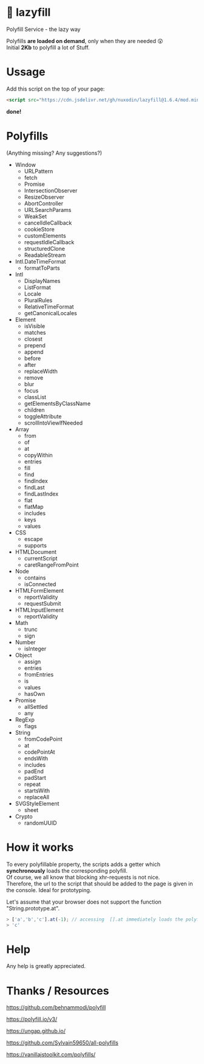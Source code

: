 # 💊 lazyfill

Polyfill Service - the lazy way


Polyfills **are loaded on demand**, only when they are needed 😲  
Initial **2Kb** to polyfill a lot of Stuff.  

# Ussage

Add this script on the top of your page:
```html
<script src="https://cdn.jsdelivr.net/gh/nuxodin/lazyfill@1.6.4/mod.min.js"></script>
```
**done!**

# Polyfills

(Anything missing? Any suggestions?)

<ul>
   <li>
      Window
      <ul>
         <li>URLPattern
         <li>fetch
         <li>Promise
         <li>IntersectionObserver
         <li>ResizeObserver
         <li>AbortController
         <li>URLSearchParams
         <li>WeakSet
         <li>cancelIdleCallback
         <li>cookieStore
         <li>customElements
         <li>requestIdleCallback
         <li>structuredClone
         <li>ReadableStream
      </ul>
   <li>
      Intl.DateTimeFormat
      <ul>
         <li>formatToParts
      </ul>
   <li>
      Intl
      <ul>
         <li>DisplayNames
         <li>ListFormat
         <li>Locale
         <li>PluralRules
         <li>RelativeTimeFormat
         <li>getCanonicalLocales
      </ul>
   <li>
      Element
      <ul>
         <li>isVisible
         <li>matches
         <li>closest
         <li>prepend
         <li>append
         <li>before
         <li>after
         <li>replaceWidth
         <li>remove
         <li>blur
         <li>focus
         <li>classList
         <li>getElementsByClassName
         <li>children
         <li>toggleAttribute
         <li>scrollIntoViewIfNeeded
      </ul>
   <li>
      Array
      <ul>
         <li>from
         <li>of
         <li>at
         <li>copyWithin
         <li>entries
         <li>fill
         <li>find
         <li>findIndex
         <li>findLast
         <li>findLastIndex
         <li>flat
         <li>flatMap
         <li>includes
         <li>keys
         <li>values
      </ul>
   <li>
      CSS
      <ul>
         <li>escape
         <li>supports
      </ul>
   <li>
      HTMLDocument
      <ul>
         <li>currentScript
         <li>caretRangeFromPoint
      </ul>
   <li>
      Node
      <ul>
         <li>contains
         <li>isConnected
      </ul>
   <li>
      HTMLFormElement
      <ul>
         <li>reportValidity
         <li>requestSubmit
      </ul>
   <li>
      HTMLInputElement
      <ul>
         <li>reportValidity
      </ul>
   <li>
      Math
      <ul>
         <li>trunc
         <li>sign
      </ul>
   <li>
      Number
      <ul>
         <li>isInteger
      </ul>
   <li>
      Object
      <ul>
         <li>assign
         <li>entries
         <li>fromEntries
         <li>is
         <li>values
         <li>hasOwn
      </ul>
   <li>
      Promise
      <ul>
         <li>allSettled
         <li>any
      </ul>
   <li>
      RegExp
      <ul>
         <li>flags
      </ul>
   <li>
      String
      <ul>
         <li>fromCodePoint
         <li>at
         <li>codePointAt
         <li>endsWith
         <li>includes
         <li>padEnd
         <li>padStart
         <li>repeat
         <li>startsWith
         <li>replaceAll
      </ul>
   <li>
      SVGStyleElement
      <ul>
         <li>sheet
      </ul>
   <li>
      Crypto
      <ul>
         <li>randomUUID
      </ul>
</ul>


# How it works

To every polyfillable property, the scripts adds a getter which **synchronously** loads the corresponding polyfill.  
Of course, we all know that blocking xhr-requests is not nice.  
Therefore, the url to the script that should be added to the page is given in the console.
Ideal for prototyping.

Let's assume that your browser does not support the function "String.prototype.at".
```js
> ['a','b','c'].at(-1); // accessing  [].at immediately loads the polyfill
> 'c'
```


# Help
Any help is greatly appreciated.

# Thanks / Resources

https://github.com/behnammodi/polyfill

https://polyfill.io/v3/

https://ungap.github.io/

https://github.com/Sylvain59650/all-polyfills

https://vanillajstoolkit.com/polyfills/
